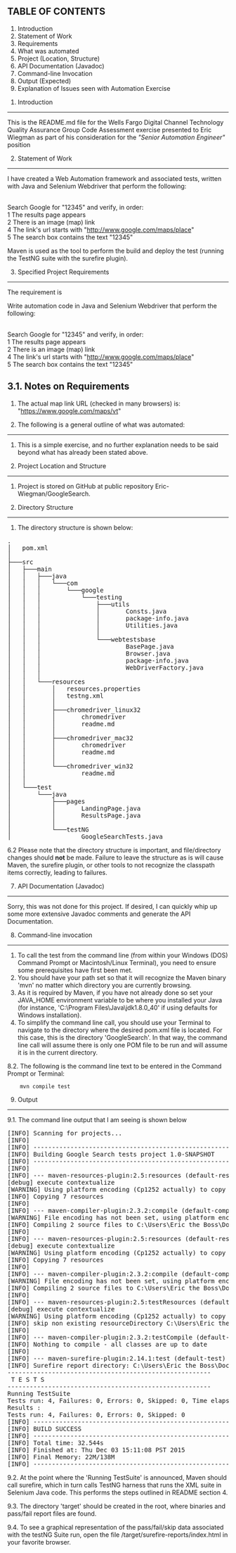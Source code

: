 TABLE OF CONTENTS
-----------------
<ol>
<li> Introduction  </li>
<li> Statement of Work </li>
<li> Requirements </li>
<li> What was automated </li>
<li> Project (Location, Structure) </li>
<li> API Documentation (Javadoc) </li>
<li> Command-line Invocation </li>
<li> Output (Expected) </li>
<li> Explanation of Issues seen with Automation Exercise </li>
</ol>


1. Introduction
---------------------------------------------------------------------------
This is the README.md file for the Wells Fargo Digital Channel Technology  
Quality Assurance Group Code Assessment exercise presented to Eric Wiegman
as part of his consideration for the _"Senior Automation Engineer"_ position

2. Statement of Work
------------------------------
 I have created a Web Automation framework and associated tests, written with 
 Java and Selenium Webdriver that perform the following:
 
<br>Search Google for "12345" and verify, in order:
<br>1 The results page appears
<br>2 There is an image (map) link
<br>4 The link's url starts with "http://www.google.com/maps/place"
<br>5 The search box contains the text "12345"


 Maven is used as the tool to perform the build and deploy the test (running 
 the TestNG suite with the surefire plugin).


3. Specified Project Requirements
-------------------------------------------------------------
The requirement is

Write automation code in Java and Selenium Webdriver that perform the following:
 
<br>Search Google for "12345" and verify, in order:
<br>1 The results page appears
<br>2 There is an image (map) link
<br>4 The link's url starts with "http://www.google.com/maps/place"
<br>5 The search box contains the text "12345"

3.1. Notes on Requirements
--------------------------
1. The actual map link URL (checked in many browsers) is:
<br> "https://www.google.com/maps/vt"


4. The following is a general outline of what was automated:
---------------------------------------------------------------------------
1. This is a simple exercise, and no further explanation needs to be said
beyond what has already been stated above.


5. Project Location and Structure
---------------------------------------------------------------------------
1. Project is stored on GitHub at public repository Eric-Wiegman/GoogleSearch.

6. Directory Structure
---------------------------------------------------------------------------
1. The directory structure is shown below:

<pre>
.
│   pom.xml
│
├───src
│   ├───main
│   │   ├───java
│   │   │   └───com
│   │   │       └───google
│   │   │           └───testing
│   │   │               ├───utils
│   │   │               │       Consts.java
│   │   │               │       package-info.java
│   │   │               │       Utilities.java
│   │   │               │
│   │   │               └───webtestsbase
│   │   │                       BasePage.java
│   │   │                       Browser.java
│   │   │                       package-info.java
│   │   │                       WebDriverFactory.java
│   │   │
│   │   └───resources
│   │       │   resources.properties
│   │       │   testng.xml
│   │       │
│   │       ├───chromedriver_linux32
│   │       │       chromedriver
│   │       │       readme.md
│   │       │
│   │       ├───chromedriver_mac32
│   │       │       chromedriver
│   │       │       readme.md
│   │       │
│   │       └───chromedriver_win32
│   │               readme.md
│   │
│   └───test
│       └───java
│           ├───pages
│           │       LandingPage.java
│           │       ResultsPage.java
│           │
│           └───testNG
│                   GoogleSearchTests.java
</pre>

6.2 Please note that the directory structure is important, and file/directory
    changes should **not** be made. Failure to leave the structure as is will
    cause Maven, the surefire plugin, or other tools to not recognize the
    classpath items correctly, leading to failures.

7. API Documentation (Javadoc)
------------------------
Sorry, this was not done for this project. If desired, I can quickly whip up some more 
extensive Javadoc comments and generate the API Documentation.

8. Command-line invocation
---------------------------
1. To call the test from the command line (from within your Windows (DOS)
    Command Prompt or Macintosh/Linux Terminal), you need to ensure some
    prerequisites have first been met.
2. You should have your path set so that it will recognize the Maven binary
    'mvn' no matter which directory you are currently browsing.
3. As it is required by Maven, if you have not already done so set your
    JAVA\_HOME environment variable to be where you installed your Java
    (for instance, 'C:\Program Files\Java\jdk1.8.0_40' if using defaults for
    Windows installation).
4. To simplify the command line call, you should use your Terminal to
    navigate to the directory where the desired pom.xml file is located.
    For this case, this is the directory 'GoogleSearch'.
    In that way, the command line call will assume there is only one POM file
     to be run and will assume it is in the current directory.

8.2. The following is the command line text to be entered in the Command Prompt
    or Terminal:

        mvn compile test

9. Output
---------
9.1. The command line output that I am seeing is shown below
<pre>
[INFO] Scanning for projects...
[INFO]
[INFO] ------------------------------------------------------------------------
[INFO] Building Google Search tests project 1.0-SNAPSHOT
[INFO] ------------------------------------------------------------------------
[INFO]
[INFO] --- maven-resources-plugin:2.5:resources (default-resources) @ google-search ---
[debug] execute contextualize
[WARNING] Using platform encoding (Cp1252 actually) to copy filtered resources, i.e. build is platform dependent!
[INFO] Copying 7 resources
[INFO]
[INFO] --- maven-compiler-plugin:2.3.2:compile (default-compile) @ google-search ---
[WARNING] File encoding has not been set, using platform encoding Cp1252, i.e. build is platform dependent!
[INFO] Compiling 2 source files to C:\Users\Eric the Boss\Documents\GitHub\GoogleSearch\target\classes
[INFO]
[INFO] --- maven-resources-plugin:2.5:resources (default-resources) @ google-search ---
[debug] execute contextualize
[WARNING] Using platform encoding (Cp1252 actually) to copy filtered resources, i.e. build is platform dependent!
[INFO] Copying 7 resources
[INFO]
[INFO] --- maven-compiler-plugin:2.3.2:compile (default-compile) @ google-search ---
[WARNING] File encoding has not been set, using platform encoding Cp1252, i.e. build is platform dependent!
[INFO] Compiling 2 source files to C:\Users\Eric the Boss\Documents\GitHub\GoogleSearch\target\classes
[INFO]
[INFO] --- maven-resources-plugin:2.5:testResources (default-testResources) @ google-search ---
[debug] execute contextualize
[WARNING] Using platform encoding (Cp1252 actually) to copy filtered resources, i.e. build is platform dependent!
[INFO] skip non existing resourceDirectory C:\Users\Eric the Boss\Documents\GitHub\GoogleSearch\src\test\resources
[INFO]
[INFO] --- maven-compiler-plugin:2.3.2:testCompile (default-testCompile) @ google-search ---
[INFO] Nothing to compile - all classes are up to date
[INFO]
[INFO] --- maven-surefire-plugin:2.14.1:test (default-test) @ google-search ---
[INFO] Surefire report directory: C:\Users\Eric the Boss\Documents\GitHub\GoogleSearch\target\surefire-reports
-------------------------------------------------------
 T E S T S
-------------------------------------------------------
Running TestSuite
Tests run: 4, Failures: 0, Errors: 0, Skipped: 0, Time elapsed: 23.477 sec
Results :
Tests run: 4, Failures: 0, Errors: 0, Skipped: 0
[INFO] ------------------------------------------------------------------------
[INFO] BUILD SUCCESS
[INFO] ------------------------------------------------------------------------
[INFO] Total time: 32.544s
[INFO] Finished at: Thu Dec 03 15:11:08 PST 2015
[INFO] Final Memory: 22M/138M
[INFO] ------------------------------------------------------------------------
</pre>
9.2. At the point where the 'Running TestSuite' is announced, Maven should call
    surefire, which in turn calls TestNG harness that runs the XML suite in
    Selenium Java code. This performs the steps outlined in README section 4.

9.3. The directory 'target' should be created in the root, where 
binaries and pass/fail report files are found.

9.4. To see a graphical representation of the pass/fail/skip data associated
    with the testNG Suite run, open the file /target/surefire-reports/index.html
    in your favorite browser.
    
